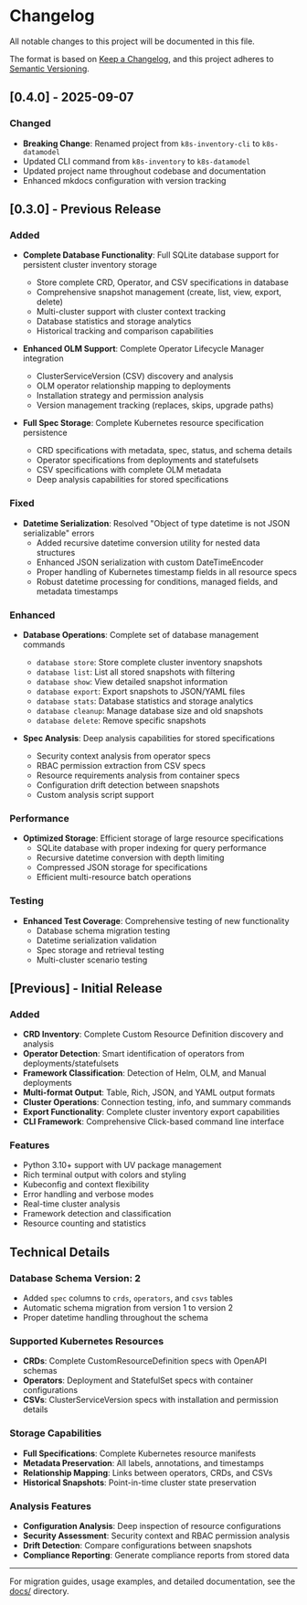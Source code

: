 # Changelog

All notable changes to this project will be documented in this file.

The format is based on [Keep a Changelog](https://keepachangelog.com/en/1.0.0/),
and this project adheres to [Semantic Versioning](https://semver.org/spec/v2.0.0.html).

## [0.4.0] - 2025-09-07

### Changed
- **Breaking Change**: Renamed project from `k8s-inventory-cli` to `k8s-datamodel`
- Updated CLI command from `k8s-inventory` to `k8s-datamodel`
- Updated project name throughout codebase and documentation
- Enhanced mkdocs configuration with version tracking

## [0.3.0] - Previous Release

### Added
- **Complete Database Functionality**: Full SQLite database support for persistent cluster inventory storage
  - Store complete CRD, Operator, and CSV specifications in database
  - Comprehensive snapshot management (create, list, view, export, delete)
  - Multi-cluster support with cluster context tracking
  - Database statistics and storage analytics
  - Historical tracking and comparison capabilities
  
- **Enhanced OLM Support**: Complete Operator Lifecycle Manager integration
  - ClusterServiceVersion (CSV) discovery and analysis
  - OLM operator relationship mapping to deployments
  - Installation strategy and permission analysis
  - Version management tracking (replaces, skips, upgrade paths)
  
- **Full Spec Storage**: Complete Kubernetes resource specification persistence
  - CRD specifications with metadata, spec, status, and schema details
  - Operator specifications from deployments and statefulsets
  - CSV specifications with complete OLM metadata
  - Deep analysis capabilities for stored specifications

### Fixed
- **Datetime Serialization**: Resolved "Object of type datetime is not JSON serializable" errors
  - Added recursive datetime conversion utility for nested data structures
  - Enhanced JSON serialization with custom DateTimeEncoder
  - Proper handling of Kubernetes timestamp fields in all resource specs
  - Robust datetime processing for conditions, managed fields, and metadata timestamps

### Enhanced
- **Database Operations**: Complete set of database management commands
  - `database store`: Store complete cluster inventory snapshots
  - `database list`: List all stored snapshots with filtering
  - `database show`: View detailed snapshot information
  - `database export`: Export snapshots to JSON/YAML files
  - `database stats`: Database statistics and storage analytics
  - `database cleanup`: Manage database size and old snapshots
  - `database delete`: Remove specific snapshots

- **Spec Analysis**: Deep analysis capabilities for stored specifications
  - Security context analysis from operator specs
  - RBAC permission extraction from CSV specs
  - Resource requirements analysis from container specs
  - Configuration drift detection between snapshots
  - Custom analysis script support

### Performance
- **Optimized Storage**: Efficient storage of large resource specifications
  - SQLite database with proper indexing for query performance
  - Recursive datetime conversion with depth limiting
  - Compressed JSON storage for specifications
  - Efficient multi-resource batch operations

### Testing
- **Enhanced Test Coverage**: Comprehensive testing of new functionality
  - Database schema migration testing
  - Datetime serialization validation
  - Spec storage and retrieval testing
  - Multi-cluster scenario testing

## [Previous] - Initial Release

### Added
- **CRD Inventory**: Complete Custom Resource Definition discovery and analysis
- **Operator Detection**: Smart identification of operators from deployments/statefulsets
- **Framework Classification**: Detection of Helm, OLM, and Manual deployments
- **Multi-format Output**: Table, Rich, JSON, and YAML output formats
- **Cluster Operations**: Connection testing, info, and summary commands
- **Export Functionality**: Complete cluster inventory export capabilities
- **CLI Framework**: Comprehensive Click-based command line interface

### Features
- Python 3.10+ support with UV package management
- Rich terminal output with colors and styling
- Kubeconfig and context flexibility
- Error handling and verbose modes
- Real-time cluster analysis
- Framework detection and classification
- Resource counting and statistics

## Technical Details

### Database Schema Version: 2
- Added `spec` columns to `crds`, `operators`, and `csvs` tables
- Automatic schema migration from version 1 to version 2
- Proper datetime handling throughout the schema

### Supported Kubernetes Resources
- **CRDs**: Complete CustomResourceDefinition specs with OpenAPI schemas
- **Operators**: Deployment and StatefulSet specs with container configurations
- **CSVs**: ClusterServiceVersion specs with installation and permission details

### Storage Capabilities
- **Full Specifications**: Complete Kubernetes resource manifests
- **Metadata Preservation**: All labels, annotations, and timestamps
- **Relationship Mapping**: Links between operators, CRDs, and CSVs
- **Historical Snapshots**: Point-in-time cluster state preservation

### Analysis Features
- **Configuration Analysis**: Deep inspection of resource configurations
- **Security Assessment**: Security context and RBAC permission analysis
- **Drift Detection**: Compare configurations between snapshots
- **Compliance Reporting**: Generate compliance reports from stored data

---

For migration guides, usage examples, and detailed documentation, see the [docs/](docs/) directory.
